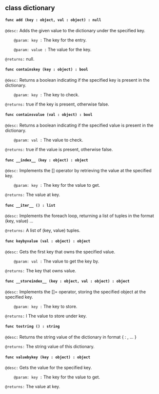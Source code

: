 ## class dictionary

#### ```func add (key : object, val : object) : null```


```@desc:``` Adds the given value to the dictionary under the specified key.

```    @param: key :``` The key for the entry.

```    @param: value :``` The value for the key.

```@returns:``` null.

#### ```func containskey (key : object) : bool```


```@desc:``` Returns a boolean indicating if the specified key is present in the dictionary.

```    @param: key :``` The key to check.

```@returns:``` true if the key is present, otherwise false.

#### ```func containsvalue (val : object) : bool```


```@desc:``` Returns a boolean indicating if the specified value is present in the dictionary.

```    @param: val :``` The value to check.

```@returns:``` true if the value is present, otherwise false.

#### ```func __index__ (key : object) : object```


```@desc:``` Implements the [] operator by retrieving the value at the specified key.

```    @param: key :``` The key for the value to get.

```@returns:``` The value at key.

#### ```func __iter__ () : list```


```@desc:``` Implements the foreach loop, returning a list of tuples in the format (key, value) ...

```@returns:``` A list of (key, value) tuples.

#### ```func keybyvalue (val : object) : object```


```@desc:``` Gets the first key that owns the specified value.

```    @param: val :``` The value to get the key by.

```@returns:``` The key that owns value.

#### ```func __storeindex__ (key : object, val : object) : object```


```@desc:``` Implements the []= operator, storing the specified object at the specified key.

```    @param: key :``` The key to store.

```@returns:``` l The value to store under key.

#### ```func tostring () : string```


```@desc:``` Returns the string value of the dictionary in format { <key> : <value>, ... }

```@returns:``` The string value of this dictionary.

#### ```func valuebykey (key : object) : object```


```@desc:``` Gets the value for the specified key.

```    @param: key :``` The key for the value to get.

```@returns:``` The value at key.


